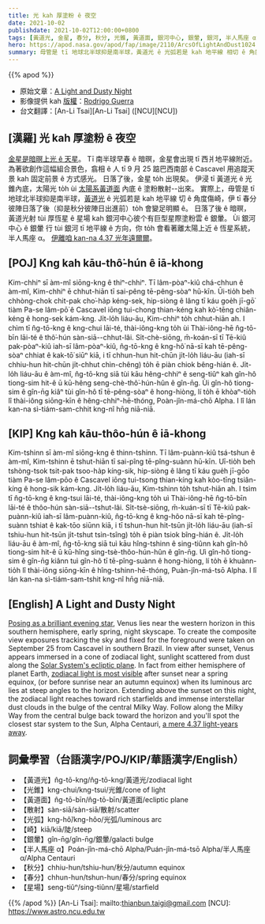 ```yaml
---
title: 光 kah 厚塗粉 ê 夜空
date: 2021-10-02
publishdate: 2021-10-02T12:00:00+0800
tags: [黃道光, 金星, 春分, 秋分, 光錐, 黃道面, 銀河中心, 銀暈, 銀河, 半人馬座 α]
hero: https://apod.nasa.gov/apod/fap/image/2110/ArcsOfLightAndDust1024.jpg
summary: 毋管是 tī 地球北半球抑是南半球，黃道光 ê 光弧若是 kah 地平線 相切 ê 角度傷崎，伊 tī 春分彼陣日落了後（抑是秋分彼陣日出進前）to̍h 會變足明顯 ê。
---
```


{{% apod %}}

- 原始文章：[A Light and Dusty Night](https://apod.nasa.gov/apod/ap211002.html)
- 影像提供 kah [版權][copyright]：[Rodrigo Guerra](https://www.instagram.com/rodrigoguerra13/)
- 台文翻譯：[An-Li Tsai][An-Li Tsai] ([NCU][NCU])

## [漢羅] 光 kah 厚塗粉 ê 夜空
[金星是暗暝上光 ê 天星][Posing as a brilliant evening star]。
Tī 南半球早春 ê 暗暝，金星會出現 tī 西爿地平線附近。
為著欲創作這幅組合景色，翕相 ê 人 tī 9 月 25 踮巴西南部 ê Cascavel 用追蹤天景 kah 固定前景 ê 方式感光。
日落了後，金星 to̍h 出現矣。
伊浸 tī 黃道光 ê 光錐內底，太陽光 to̍h ùi [太陽系黃道面][Solar System's ecliptic plane] 內底 ê 塗粉散射--出來。
實際上，毋管是 tī 地球北半球抑是南半球，[黃道光][zodiacal light is most visible] ê 光弧若是 kah 地平線 切 ê 角度傷崎，伊 tī 春分彼陣日落了後（抑是秋分彼陣日出進前）to̍h 會變足明顯 ê。
日落了後 ê 暗暝，黃道光射 tùi 厚恆星 ê 星場 kah 銀河中心彼个有巨型星際塗粉雲 ê 銀暈。
Ùi 銀河中心 ê 銀暈 行 tùi 銀河 tī 地平線 ê 方向，你 to̍h 會看著離太陽上近 ê 恆星系統，半人馬座 α。
[伊離咱 kan-na 4.37 光年遠爾爾][a mere 4.37 light-years away]。

## [POJ] Kng kah kāu-thô͘-hún ê iā-khong
Kim-chhiⁿ sī àm-mî siōng-kng ê thiⁿ-chhiⁿ.
Tī lâm-pòaⁿ-kiû chá-chhun ê àm-mî, Kim-chhiⁿ ē chhut-hiān tī sai-pêng tē-pêng-sòaⁿ hū-kīn.
Ūi-tio̍h beh chhòng-chok chit-pak cho͘-ha̍p kéng-sek, hip-siòng ê lâng tī káu goe̍h jī-gō͘ tiàm Pa-se lâm-pō͘ ê Cascavel iōng tui-chong thian-kéng kah kò͘-tēng chiân-kéng ê hong-sek kám-kng.
Ji̍t-lo̍h liáu-āu, Kim-chhiⁿ to̍h chhut-hiān ah.
I chìm tī n̂g-tō-kng ê kng-chui lāi-té, thài-iông-kng to̍h ùi Thài-iông-hē n̂g-tō-bīn lāi-té ê thô͘-hún sàn-siā--chhut-lâi.
Si̍t-chè-siōng, m̄-koán-sī tī Tē-kiû pak-pòaⁿ-kiû iah-sī lâm-pòaⁿ-kiû, n̂g-tō-kng ê kng-hô͘ nā-sī kah tē-pêng-sòaⁿ chhiat ê kak-tō͘ siūⁿ kiā, i tī chhun-hun hit-chūn ji̍t-lo̍h liáu-āu (iah-sī chhiu-hun hit-chūn ji̍t-chhut chìn-chêng) to̍h ē piàn chiok bêng-hián ê.
Ji̍t-lo̍h liáu-āu ê àm-mî, n̂g-tō-kng siā tùi kāu hêng-chhiⁿ ê seng-tiûⁿ kah gîn-hô tiong-sim hit-ê ū kū-hêng seng-chè-thô͘-hún-hûn ê gîn-n̄g.
Ùi gîn-hô tiong-sim ê gîn-n̄g kiâⁿ tùi gîn-hô tī tē-pêng-sòaⁿ ê hong-hiòng, lí to̍h ē khòaⁿ-tio̍h lî thài-iông siōng-kīn ê hêng-chhiⁿ-hē-thóng, Poàn-jîn-má-chō Alpha.
I lî lán kan-na sì-tiám-sam-chhit kng-nî hn̄g niā-niā.

## [KIP] Kng kah kāu-thôo-hún ê iā-khong
Kim-tshinn sī àm-mî siōng-kng ê thinn-tshinn.
Tī lâm-puànn-kiû tsá-tshun ê àm-mî, Kim-tshinn ē tshut-hiān tī sai-pîng tē-pîng-suànn hū-kīn.
Uī-tio̍h beh tshòng-tsok tsit-pak tsoo-ha̍p kíng-sik, hip-siòng ê lâng tī káu gue̍h jī-gōo tiàm Pa-se lâm-pōo ê Cascavel iōng tui-tsong thian-kíng kah kòo-tīng tsiân-kíng ê hong-sik kám-kng.
Ji̍t-lo̍h liáu-āu, Kim-tshinn to̍h tshut-hiān ah.
I tsìm tī n̂g-tō-kng ê kng-tsui lāi-té, thài-iông-kng to̍h uì Thài-iông-hē n̂g-tō-bīn lāi-té ê thôo-hún sàn-siā--tshut-lâi.
Si̍t-tsè-siōng, m̄-kuán-sī tī Tē-kiû pak-puànn-kiû iah-sī lâm-puànn-kiû, n̂g-tō-kng ê kng-hôo nā-sī kah tē-pîng-suànn tshiat ê kak-tōo siūnn kiā, i tī tshun-hun hit-tsūn ji̍t-lo̍h liáu-āu (iah-sī tshiu-hun hit-tsūn ji̍t-tshut tsìn-tsîng) to̍h ē piàn tsiok bîng-hián ê.
Ji̍t-lo̍h liáu-āu ê àm-mî, n̂g-tō-kng siā tuì kāu hîng-tshinn ê sing-tiûnn kah gîn-hô tiong-sim hit-ê ū kū-hîng sing-tsè-thôo-hún-hûn ê gîn-n̄g.
Uì gîn-hô tiong-sim ê gîn-n̄g kiânn tuì gîn-hô tī tē-pîng-suànn ê hong-hiòng, lí to̍h ē khuànn-tio̍h lî thài-iông siōng-kīn ê hîng-tshinn-hē-thóng, Puàn-jîn-má-tsō Alpha.
I lî lán kan-na sì-tiám-sam-tshit kng-nî hn̄g niā-niā.

## [English] A Light and Dusty Night
[Posing as a brilliant evening star][Posing as a brilliant evening star], Venus lies near the western horizon in this southern hemisphere, early spring, night skyscape.
To create the composite view exposures tracking the sky and fixed for the foreground were taken on September 25 from Cascavel in southern Brazil.
In view after sunset, Venus appears immersed in a cone of zodiacal light, sunlight scattered from dust along the [Solar System's ecliptic plane][Solar System's ecliptic plane].
In fact from either hemisphere of planet Earth, [zodiacal light is most visible][zodiacal light is most visible] after sunset near a spring equinox, (or before sunrise near an autumn equinox) when its luminous arc lies at steep angles to the horizon.
Extending above the sunset on this night, the zodiacal light reaches toward rich starfields and immense interstellar dust clouds in the bulge of the central Milky Way.
Follow along the Milky Way from the central bulge back toward the horizon and you'll spot the closest star system to the Sun, Alpha Centauri, [a mere 4.37 light-years away][a mere 4.37 light-years away].

## 詞彙學習（台語漢字/POJ/KIP/華語漢字/English）
- 【黃道光】n̂g-tō-kng/n̂g-tō-kng/黃道光/zodiacal light
- 【光錐】kng-chui/kng-tsui/光錐/cone of light
- 【黃道面】n̂g-tō-bīn/n̂g-tō-bīn/黃道面/ecliptic plane
- 【散射】sàn-siā/sàn-siā/散射/scatter
- 【光弧】kng-hô͘/kng-hôo/光弧/luminous arc
- 【崎】kiā/kiā/陡/steep
- 【銀暈】gîn-n̄g/gîn-n̄g/銀暈/galacti bulge
- 【半人馬座 α】Poán-jîn-má-chō Alpha/Puán-jîn-má-tsō Alpha/半人馬座 α/Alpha Centauri
- 【秋分】chhiu-hun/tshiu-hun/秋分/autumn equinox
- 【春分】chhun-hun/tshun-hun/春分/spring equinox
- 【星場】seng-tiûⁿ/sing-tiûnn/星場/starfield

{{% /apod %}}
[An-Li Tsai]: mailto:thianbun.taigi@gmail.com
[NCU]: https://www.astro.ncu.edu.tw

[copyright]: https://apod.nasa.gov/apod/fap/lib/about_apod.html#srapply

[Posing as a brilliant evening star]:https://apod.nasa.gov/apod/ap210716.html
[Solar System's ecliptic plane]:https://solarsystem.nasa.gov/basics/chapter2-2/
[zodiacal light is most visible]:https://earthsky.org/astronomy-essentials/everything-you-need-to-know-zodiacal-light-or-false-dawn/
[a mere 4.37 light-years away]:https://apod.nasa.gov/apod/ap160825.html
